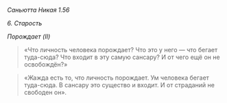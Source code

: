 *Саньютта Никая 1\.56*

*6\. Старость*

*Порождает \(II\)*

> «Что личность человека порождает?
> Что это у него — что бегает туда\-сюда?
> Что входит в эту самую сансару?
> И от чего ещё он не освобождён?»

> «Жажда есть то, что личность порождает\.
> Ум человека бегает туда\-сюда\.
> В сансару это существо и входит\.
> И от страданий не свободен он»\.
